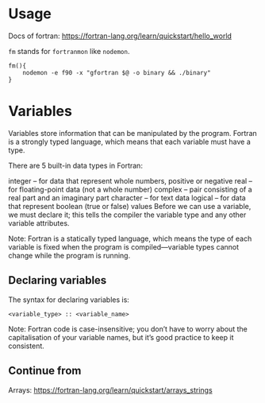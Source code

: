 # Usage

Docs of fortran: https://fortran-lang.org/learn/quickstart/hello_world

`fm` stands for `fortranmon` like `nodemon`.

```
fm(){
	nodemon -e f90 -x "gfortran $@ -o binary && ./binary"
}
```

# Variables


Variables store information that can be manipulated by the program. Fortran is a strongly typed language, which means that each variable must have a type.

There are 5 built-in data types in Fortran:

integer – for data that represent whole numbers, positive or negative
real – for floating-point data (not a whole number)
complex – pair consisting of a real part and an imaginary part
character – for text data
logical – for data that represent boolean (true or false) values
Before we can use a variable, we must declare it; this tells the compiler the variable type and any other variable attributes.


Note: Fortran is a statically typed language, which means the type of each variable is fixed when the program is compiled—variable types cannot change while the program is running.


## Declaring variables
The syntax for declaring variables is:

`<variable_type> :: <variable_name>`

Note: Fortran code is case-insensitive; you don’t have to worry about the capitalisation of your variable names, but it’s good practice to keep it consistent.


## Continue from

Arrays: https://fortran-lang.org/learn/quickstart/arrays_strings
